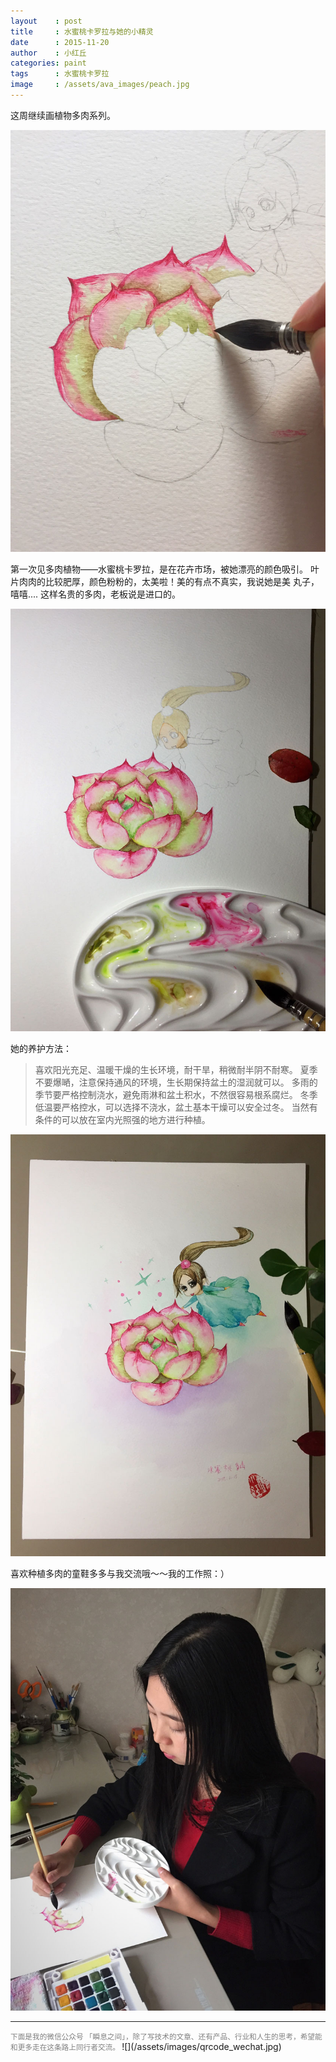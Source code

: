```yaml
---
layout    : post
title     : 水蜜桃卡罗拉与她的小精灵
date      : 2015-11-20
author    : 小红丘
categories: paint
tags      : 水蜜桃卡罗拉
image     : /assets/ava_images/peach.jpg
---
```



这周继续画植物多肉系列。

![](/assets/ava_images/peach-01.jpg)

第一次见多肉植物——水蜜桃卡罗拉，是在花卉市场，被她漂亮的颜色吸引。
叶片肉肉的比较肥厚，颜色粉粉的，太美啦！美的有点不真实，我说她是美
丸子，嘻嘻.... 这样名贵的多肉，老板说是进口的。

![](/assets/ava_images/peach-02.jpg)  

她的养护方法：

  > 喜欢阳光充足、温暖干燥的生长环境，耐干旱，稍微耐半阴不耐寒。
  > 夏季不要爆嗮，注意保持通风的环境，生长期保持盆土的湿润就可以。
  > 多雨的季节要严格控制浇水，避免雨淋和盆土积水，不然很容易根系腐烂。
  > 冬季低温要严格控水，可以选择不浇水，盆土基本干燥可以安全过冬。
  > 当然有条件的可以放在室内光照强的地方进行种植。

![](/assets/ava_images/peach-03.jpg)

喜欢种植多肉的童鞋多多与我交流哦～～我的工作照：）

![](/assets/ava_images/peach-04.jpg)


---
<small style="color:gray">
下面是我的微信公众号 「瞬息之间」，除了写技术的文章、还有产品、行业和人生的思考，希望能和更多走在这条路上同行者交流。
</small>  
![](/assets/images/qrcode_wechat.jpg)
